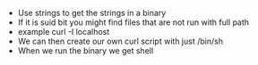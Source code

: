 - Use strings to get the strings in a binary
- If it is suid bit you might find files that are not run with full path
- example curl -I localhost
- We can then create our own curl script with just /bin/sh
- When we run the binary we get shell